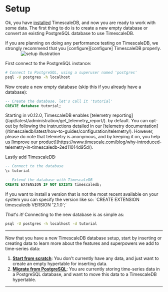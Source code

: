 # Setup

Ok, you have [installed] TimescaleDB, and now you are ready to work with some
data.  The first thing to do is to create a new empty database or convert an
existing PostgreSQL database to use TimescaleDB.

<highlight type="tip">
If you are planning on doing any performance testing on TimescaleDB, we
strongly recommend that you [configure][configure] TimescaleDB properly.
</highlight>

<img class="main-content__illustration" style="margin: 0 5% 0 10%;" src="https://assets.iobeam.com/images/docs/illustration-setup.svg" alt="setup illustration"/>

First connect to the PostgreSQL instance:

```bash
# Connect to PostgreSQL, using a superuser named 'postgres'
psql -U postgres -h localhost
```

Now create a new empty database (skip this if you already have a database):

```sql
-- Create the database, let's call it 'tutorial'
CREATE database tutorial;
```

<highlight type="warning">
Starting in v0.12.0, TimescaleDB enables [telemetry reporting](/api/latest/administration/get_telemetry_report/).
by default. You can opt-out by following the instructions detailed
in our [telemetry documentation](/timescaledb/latest/how-to-guides/configuration/telemetry/). However, please do note that telemetry is
anonymous, and by keeping it on, you help us [improve our product](https://www.timescale.com/blog/why-introduced-telemetry-in-timescaledb-2ed11014d95d/).
</highlight>

Lastly add TimescaleDB:

```sql
-- Connect to the database
\c tutorial

-- Extend the database with TimescaleDB
CREATE EXTENSION IF NOT EXISTS timescaledb;
```

<highlight type="tip">
If you want to install a version that is not the most
recent available on your system you can specify the version like so:
`CREATE EXTENSION timescaledb VERSION '2.1.0';`
</highlight>

_That's it!_  Connecting to the new database is as simple as:

```bash
psql -U postgres -h localhost -d tutorial
```

---

Now that you have a new TimescaleDB database setup, start by inserting or
creating data to learn more about the features and superpowers we add to time-series
data:

1. **[Start from scratch][start-scratch]**: You don't currently have
any data, and just want to create an empty hypertable for inserting
data.
1. **[Migrate from PostgreSQL][migrate-postgres]**: You are currently
storing time-series data in a PostgreSQL database, and want to move this data
to a TimescaleDB hypertable.

---

[installed]: /how-to-guides/install-timescaledb/
[configure]: /how-to-guides/configuration/
[start-scratch]: /how-to-guides/hypertables/create/
[migrate-postgres]: /how-to-guides/migrate-data/

